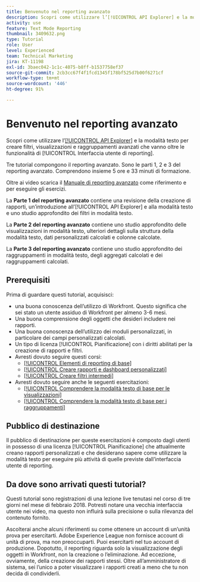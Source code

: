 ```yaml
---
title: Benvenuto nel reporting avanzato
description: Scopri come utilizzare l’[!UICONTROL API Explorer] e la modalità testo per creare filtri, visualizzazioni e raggruppamenti avanzati che vanno oltre le funzionalità di [!UICONTROL Interfaccia utente di reporting].
activity: use
feature: Text Mode Reporting
thumbnail: 3409632.png
type: Tutorial
role: User
level: Experienced
team: Technical Marketing
jira: KT-11198
exl-id: 3baec042-1c1c-4075-b8ff-b1537758ef37
source-git-commit: 2cb3cc67f4f1fcd1345f178bf525d7b00f6271cf
workflow-type: tm+mt
source-wordcount: '446'
ht-degree: 91%

---
```


# Benvenuto nel reporting avanzato

Scopri come utilizzare l’[[!UICONTROL API Explorer]](https://developer.adobe.com/workfront/api-explorer/) e la modalità testo per creare filtri, visualizzazioni e raggruppamenti avanzati che vanno oltre le funzionalità di [!UICONTROL Interfaccia utente di reporting].

Tre tutorial compongono il reporting avanzato. Sono le parti 1, 2 e 3 del reporting avanzato. Comprendono insieme 5 ore e 33 minuti di formazione.

Oltre ai video scarica il [Manuale di reporting avanzato](/help/assets/advanced-reporting-manual.pdf) come riferimento e per eseguire gli esercizi.

La **Parte 1 del reporting avanzato** contiene una revisione della creazione di rapporti, un’introduzione all’[!UICONTROL API Explorer] e alla modalità testo e uno studio approfondito dei filtri in modalità testo.

La **Parte 2 del reporting avanzato** contiene uno studio approfondito delle visualizzazioni in modalità testo, ulteriori dettagli sulla struttura della modalità testo, dati personalizzati calcolati e colonne calcolate.

La **Parte 3 del reporting avanzato** contiene uno studio approfondito dei raggruppamenti in modalità testo, degli aggregati calcolati e dei raggruppamenti calcolati.

## Prerequisiti

Prima di guardare questi tutorial, acquisisci:

* una buona conoscenza dell’utilizzo di Workfront. Questo significa che sei stato un utente assiduo di Workfront per almeno 3-6 mesi.
* Una buona comprensione degli oggetti che desideri includere nei rapporti.
* Una buona conoscenza dell’utilizzo dei moduli personalizzati, in particolare dei campi personalizzati calcolati.
* Un tipo di licenza [!UICONTROL Pianificazione] con i diritti abilitati per la creazione di rapporti e filtri.
* Avresti dovuto seguire questi corsi:
   * [[!UICONTROL Elementi di reporting di base]](https://experienceleague.adobe.com/docs/courses/using/workfront-u-1-2022-1-reporting.html?lang=it)
   * [[!UICONTROL Creare rapporti e dashboard personalizzati]](https://experienceleague.adobe.com/docs/courses/using/workfront-u-1-2022-3-reporting.html?lang=it)
   * [[!UICONTROL Creare filtri intermedi]](https://experienceleague.adobe.com/docs/courses/using/workfront-u-1-2022-2-reporting.html?lang=it)
* Avresti dovuto seguire anche le seguenti esercitazioni:
   * [[!UICONTROL Comprendere la modalità testo di base per le visualizzazioni]](https://experienceleague.adobe.com/docs/workfront-learn/tutorials-workfront/reporting/intermediate-reporting/basic-text-mode-for-views.html?lang=it)
   * [[!UICONTROL Comprendere la modalità testo di base per i raggruppamenti]](https://experienceleague.adobe.com/docs/workfront-learn/tutorials-workfront/reporting/intermediate-reporting/basic-text-mode-for-groupings.html?lang=it)

## Pubblico di destinazione

Il pubblico di destinazione per queste esercitazioni è composto dagli utenti in possesso di una licenza [!UICONTROL Pianificazione] che attualmente creano rapporti personalizzati e che desiderano sapere come utilizzare la modalità testo per eseguire più attività di quelle previste dall’interfaccia utente di reporting.

## Da dove sono arrivati questi tutorial?

Questi tutorial sono registrazioni di una lezione live tenutasi nel corso di tre giorni nel mese di febbraio 2018. Potresti notare una vecchia interfaccia utente nei video, ma questo non influirà sulla precisione o sulla rilevanza del contenuto fornito.

Ascolterai anche alcuni riferimenti su come ottenere un account di un’unità prova per esercitarti. Adobe Experience League non fornisce account di unità di prova, ma non preoccuparti. Puoi esercitarti nel tuo account di produzione. Dopotutto, il reporting riguarda solo la visualizzazione degli oggetti in Workfront, non la creazione o l’eliminazione. Ad eccezione, ovviamente, della creazione dei rapporti stessi. Oltre all’amministratore di sistema, sei l’unico a poter visualizzare i rapporti creati a meno che tu non decida di condividerli.

